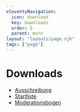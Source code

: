 ```yaml
---
eleventyNavigation:
  icon: download
  key: Downloads
  order: 5
  parent: more
layout: "layouts/page.njk"
tags: ["page"]
---
```


# Downloads

<ul class="link_list">
  <li><a href="/assets/documents/Ausschreibung.pdf" target="_blank">Ausschreibung</a></li>
  <li><a href="/downloads/startliste.pdf" target="_blank">Startliste</a></li>
  <li><a href="/assets/documents/Moderationsbogen.pdf" target="_blank">Moderationsbogen</a></li>
</ul>
